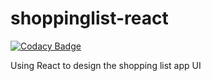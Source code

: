 # shoppinglist-react

[![Codacy Badge](https://api.codacy.com/project/badge/Grade/8351069c4b33460781b9de422c431ff0)](https://www.codacy.com/app/kimotho-njoki/shoppinglist-react?utm_source=github.com&utm_medium=referral&utm_content=kimotho-njoki/shoppinglist-react&utm_campaign=badger)

Using React to design the shopping list app UI
